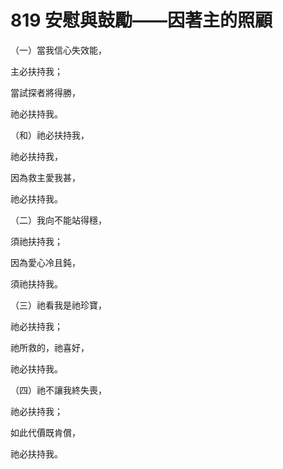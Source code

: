 # 819 安慰與鼓勵——因著主的照顧

（一）當我信心失效能，

主必扶持我；

當試探者將得勝，

祂必扶持我。

（和）祂必扶持我，

祂必扶持我，

因為救主愛我甚，

祂必扶持我。

（二）我向不能站得穩，

須祂扶持我；

因為愛心冷且鈍，

須祂扶持我。

（三）祂看我是祂珍寶，

祂必扶持我；

祂所救的，祂喜好，

祂必扶持我。

（四）祂不讓我終失喪，

祂必扶持我；

如此代價既肯償，

祂必扶持我。

